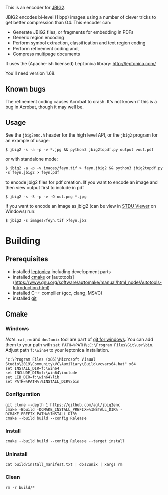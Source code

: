 This is an encoder for [JBIG2](doc/fcd14492.pdf).

JBIG2 encodes bi-level (1 bpp) images using a number of clever tricks to get
better compression than G4. This encoder can:
   * Generate JBIG2 files, or fragments for embedding in PDFs
   * Generic region encoding
   * Perform symbol extraction, classification and text region coding
   * Perform refinement coding and,
   * Compress multipage documents

It uses the (Apache-ish licensed) Leptonica library:
  http://leptonica.com/

You'll need version 1.68.

## Known bugs

The refinement coding causes Acrobat to crash. It's not known if this is a bug
in Acrobat, though it may well be.


## Usage

See the `jbig2enc.h` header for the high level API, or the `jbig2` program for an
example of usage:

```
$ jbig2 -s -a -p -v *.jpg && python3 jbig2topdf.py output >out.pdf
```

or with standalone mode:

```
$ jbig2 -a -p -v images/feyn.tif > feyn.jbig2 && python3 jbig2topdf.py -s feyn.jbig2 > feyn.pdf
```

to encode jbig2 files for pdf creation.
If you want to encode an image and then view output first to include in pdf

```
$ jbig2 -s -S -p -v -O out.png *.jpg
```

If you want to encode an image as jbig2 (can be view in [STDU Viewer](http://www.stdutility.com/stduviewer.html) on Windows) run:

```
$ jbig2 -s images/feyn.tif >feyn.jb2
```


# Building

## Prerequisites

* installed [leptonica](http://www.leptonica.org/) including development parts
* installed [cmake](https://cmake.org/) or [autotools] (https://www.gnu.org/software/automake/manual/html_node/Autotools-Introduction.html)
* installed C++ compiller (gcc, clang, MSVC)
* installed [git](https://git-scm.com/)


## Cmake

### Windows


*Note*: `cat`, `rm` and `dos2unix` tool are part of [git for windows](https://gitforwindows.org/). You can add them to your path with `set PATH=%PATH%;C:\Program Files\Git\usr\bin`. Adjust path `f:\win64` to your leptonica installation.

```
"c:\Program Files (x86)\Microsoft Visual Studio\2019\Community\VC\Auxiliary\Build\vcvars64.bat" x64
set INSTALL_DIR=f:\win64
set INCLUDE_DIR=f:\win64\include
set LIB_DIR=f:\win64\lib
set PATH=%PATH%;%INSTALL_DIR%\bin
```

### Configuration

```
git clone --depth 1 https://github.com/agl/jbig2enc
cmake -Bbuild -DCMAKE_INSTALL_PREFIX=%INSTALL_DIR% -DCMAKE_PREFIX_PATH=%INSTALL_DIR%
cmake --build build --config Release
```

### Install

```
cmake --build build --config Release --target install
```

### Uninstall

```
cat build/install_manifest.txt | dos2unix | xargs rm

```

### Clean

```
rm -r build/*
```
